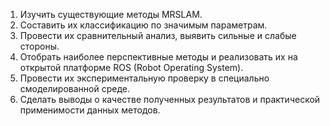 1. Изучить существующие методы MRSLAM.
2. Составить их классификацию по значимым параметрам.
3. Провести их сравнительный анализ, выявить сильные и слабые стороны.
5. Отобрать наиболее перспективные методы и реализовать их на открытой платформе ROS (Robot Operating System).
6. Провести их экспериментальную проверку в специально смоделированной среде.
7. Сделать выводы о качестве полученных результатов и практической применимости данных методов.
